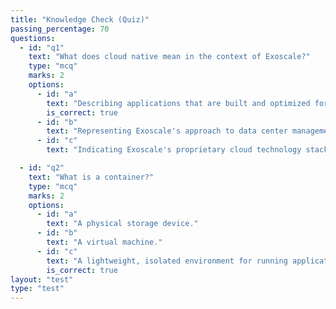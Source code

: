 ```yaml
---
title: "Knowledge Check (Quiz)"
passing_percentage: 70
questions:
  - id: "q1"
    text: "What does cloud native mean in the context of Exoscale?"
    type: "mcq"
    marks: 2
    options:
      - id: "a"
        text: "Describing applications that are built and optimized for cloud environments."
        is_correct: true
      - id: "b"
        text: "Representing Exoscale's approach to data center management."
      - id: "c"
        text: "Indicating Exoscale's proprietary cloud technology stack"

  - id: "q2"
    text: "What is a container?"
    type: "mcq"
    marks: 2
    options:
      - id: "a"
        text: "A physical storage device."
      - id: "b"
        text: "A virtual machine."
      - id: "c"
        text: "A lightweight, isolated environment for running applications."
        is_correct: true
layout: "test"
type: "test"
---
```

